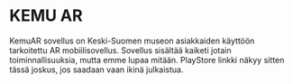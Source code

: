 # KEMU AR

KemuAR sovellus on Keski-Suomen museon asiakkaiden käyttöön tarkoitettu AR mobiilisovellus. Sovellus sisältää kaiketi jotain toiminnallisuuksia, mutta emme lupaa mitään. PlayStore linkki näkyy sitten tässä joskus, jos saadaan vaan ikinä julkaistua.


#